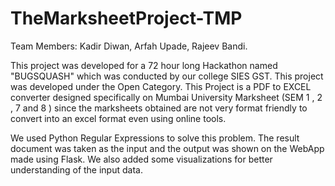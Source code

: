 # TheMarksheetProject-TMP

Team Members: Kadir Diwan, Arfah Upade, Rajeev Bandi.

This project was developed for a 72 hour long Hackathon named "BUGSQUASH" which was conducted by our college SIES GST. This project was developed under the Open Category.
This Project is a PDF to EXCEL converter designed specifically on Mumbai University Marksheet (SEM 1 , 2 , 7 and 8 ) since the marksheets obtained are not very format friendly to convert into an excel format even using online tools.

We used Python Regular Expressions to solve this problem. The result document was taken as the input and the output was shown on the WebApp made using Flask. We also added some visualizations for better understanding of the input data. 

